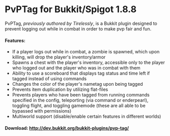 # PvPTag for Bukkit/Spigot 1.8.8
PvPTag, *previously authored by Tirelessly*, is a Bukkit plugin designed to prevent logging out while in combat in order to make pvp fair and fun.

#### Features:
- If a player logs out while in combat, a zombie is spawned, which upon killing, will drop the player's inventory/armor
- Spawns a chest with the player's inventory, accessible only to the player who logged out and the player who was in combat with them
- Ability to use a scoreboard that displays tag status and time left if tagged instead of using commands
- Changes the color of the player's nametag upon being tagged
- Prevents item duplication by utilizing flat-files
- Prevents players who have been tagged from running commands specified in the config, teleporting (via command or enderpearl), toggling flight, and toggling gamemode (these are all able to be bypassed with permissions)
- Multiworld support (disable/enable certain features in different worlds)

#### Download: http://dev.bukkit.org/bukkit-plugins/pvp-tag/
